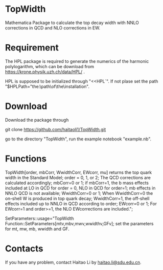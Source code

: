 # TopWidth
Mathematica Package to calculate the top decay width with NNLO corrections  in QCD and NLO corrections in EW. 

# Requirement 
The HPL package is required to generate the numerics of the harmonic polylogarithm, which can be download from https://krone.physik.uzh.ch/data/HPL/ .  

HPL is supposed to be initialized through "\<\<HPL`". If not plase  set the path "$HPLPath="the:\path\of\the\installation".

# Download
Download the package through 

git clone https://github.com/haitaoli1/TopWidth.git

go to the directory "TopWidth", run the example notebook "example.nb". 

# Functions 
TopWidth[order, mbCorr, WwidthCorr, EWcorr, mu] returns the top quark width in the Standard Model;
order = 0, 1, or 2; The QCD corrections are calculated accordingly;
mbCorr=0 or 1; if mbCorr=1, the b mass effects included at LO in QCD for order = 0, NLO in QCD for order=1;  mb effects in NNLO QCD is not available;
WwidthCorr=0 or 1; When WwidthCorr=0  the on-shell W is produced in top quark decay; WwidthCorr=1, the off-shell effects included up to NNLO in QCD according to order;
EWcorr=0 or 1; For EWcorr=1 and order>=1, the NLO EWcorrections are included.";

SetParameters::usage="TopWidth Function::SetParameters[mtv,mbv,mwv,wwidthv,GFv];
set the parameters for mt, mw, mb, wwidth and GF.

# Contacts
If you have any problem, contact Haitao Li by haitao.li@sdu.edu.cn. 
